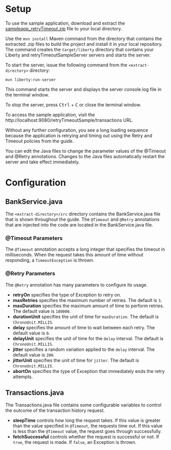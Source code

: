 # Setup

To use the sample application, download and extract the [sampleapp_retryTimeout.zip](https://github.com/OpenLiberty/iguide-retry-timeout/raw/master/finish/sampleapp_retryTimeout.zip) file to your local directory.

Use the `mvn install` Maven command from the directory that contains the extracted .zip files 
to build the project and install it in your local repository. The command creates the 
`target/liberty` directory that contains your Liberty and retryTimeoutSampleServer servers and starts 
the server.

To start the server, issue the following command from the
`<extract-directory>` directory:

    mvn liberty:run-server

This command starts the server and displays the server console.log file in the terminal window.

To stop the server, press <kbd>Ctrl</kbd> + <kbd>C</kbd> or close the terminal window.

To access the sample application, visit the http://localhost:9080/retryTimeoutSample/transactions URL.

Without any further configuration, you see a long loading sequence because the application is retrying and timing out using the Retry and Timeout policies from the guide.

You can edit the Java files to change the parameter values of the @Timeout and @Retry annotations.
Changes to the Java files automatically restart the server and take effect immediately.

# Configuration
## BankService.java
The `<extract-directory>/src` directory contains the BankService.java file that is shown throughout the guide. 
The `@Timeout` and `@Retry` annotations that are injected into the code are located in the BankService.java file.
### @Timeout Parameters
The `@Timeout` annotation accepts a long integer that specifies the timeout in milliseconds. When the request takes this amount of time without responding, a `TimeoutException` is thrown.

### @Retry Parameters
The `@Retry` annotation has many parameters to configure its usage.
* **retryOn** specifies the type of Exception to retry on.
* **maxRetries** specifies the maximum number of retries. The default is `3`.
* **maxDuration** specifies the maximum amount of time to perform retries. The default value is `180000`.
* **durationUnit** specifies the unit of time for `maxDuration`. The default is `ChronoUnit.MILLIS`.
* **delay** specifies the amount of time to wait between each retry. The default value is `0`.
* **delayUnit** specifies the unit of time for the `delay` interval. The default is `ChronoUnit.MILLIS`.
* **jitter** specifies a random variation applied to the `delay` interval. The default value is `200`.
* **jitterUnit** specifies the unit of time for `jitter`. The default is `ChronoUnit.MILLIS`.
* **abortOn** specifies the type of Exception that immediately ends the retry attempts.

## Transactions.java
The Transactions.java file contains some configurable variables to control the outcome of the transaction history request.
* **sleepTime** controls how long the request takes. If this value is greater than the value specified in `@Timeout`, the requests time out. If this value is less than the `@Timeout` value, the request goes through successfully.
* **fetchSuccessful** controls whether the request is successful or not. If `true`, the request is made. If `false`, an Exception is thrown.
